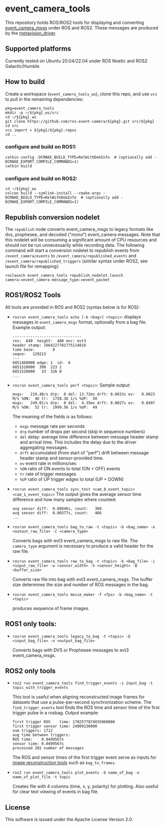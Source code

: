 # event_camera_tools

This repository holds ROS/ROS2 tools for displaying and converting
[event_camera_msgs](https://github.com/ros-event-camera/event_camera_msgs)
under ROS and ROS2. These messages are produced by the
[metavision_driver](https://github.com/ros-event-camera/metavision_ros_driver).

## Supported platforms

Currently tested on Ubuntu 20.04/22.04 under ROS Noetic and ROS2 Galactic/Humble.

## How to build
Create a workspace (``event_camera_tools_ws``), clone this repo, and use ``vcs``
to pull in the remaining dependencies:

```
pkg=event_camera_tools
mkdir -p ~/${pkg}_ws/src
cd ~/${pkg}_ws
git clone https://github.com/ros-event-camera/${pkg}.git src/${pkg}
cd src
vcs import < ${pkg}/${pkg}.repos
cd ..
```

### configure and build on ROS1:

```
catkin config -DCMAKE_BUILD_TYPE=RelWithDebInfo  # (optionally add -DCMAKE_EXPORT_COMPILE_COMMANDS=1)
catkin build
```

### configure and build on ROS2:

```
cd ~/${pkg}_ws
colcon build --symlink-install --cmake-args -DCMAKE_BUILD_TYPE=RelWithDebInfo  # (optionally add -DCMAKE_EXPORT_COMPILE_COMMANDS=1)
```

## Republish conversion nodelet

The ``republish`` node converts event_camera_msgs to legacy formats
like dvs, prophesee, and decoded ("mono") event_camera messages. Note
that this nodelet will be consuming a significant amount of CPU
resources and should not be run unnecessarily while recording data.
The following command will start a conversion nodelet to republish
events from ``/event_camera/events`` to
``/event_camera/republished_events`` and
``/event_camera/republished_triggers``
(similar syntax under ROS2, see launch file for remapping):
```
roslaunch event_camera_tools republish_nodelet.launch camera:=event_camera message_type:=event_packet
```

## ROS1/ROS2 Tools

All tools are provided in ROS and ROS2 (syntax below is for ROS):

- ``rosrun event_camera_tools echo [-b <bag>] <topic>``: displays messages in
  ``event_camera_msgs`` format, optionally from a bag file. Example output:
  ```
  -------------------------------
  res:  640  height:  480 enc: evt3
  header stamp: 1664227781775114816
  time base:        0
  seqno:   129213
  ---
  6851488000 edge: 1  id:  6
  6851510000  390  223 1
  6851520000   33  326 0
  ...
  ```
- ``rosrun event_camera_tools perf <topic>``:
  Sample output:
  ```
  msgs:   219.48/s drp:  0 del: 13.72ms drft: 0.0033s ev:   0.0823 M/s %ON:  46 tr:  1758.38 1/s %UP:  50
  msgs:   249.01/s drp:  0 del:  4.35ms drft: 0.0027s ev:   0.8497 M/s %ON:  52 tr:  1999.56 1/s %UP:  49
   ```
   The meaning of the fields is as follows:
   - ``msgs`` message rate per seconds
   - ``drp`` number of drops per second (skip in sequence numbers)
   - ``del`` delay: average time difference between message header
     stamp and arrival time. This includes the delay due to the driver
     aggregating messages.
   - ``drft`` accumulated (from start of "perf") drift between message
     header stamp and sensor-provided time.
   - ``ev`` event rate in millions/sec
   - ``%ON`` ratio of ON events to total (ON + OFF) events
   - ``tr`` rate of trigger messages
   - ``%UP`` ratio of UP trigger edges to total (UP + DOWN)
- ``rosrun event_camera_tools sync_test <cam_0_event_topic> <cam_1_event_topic>``
  The output gives the average sensor time difference and how many
  samples where counted:
  ```
  avg sensor diff:  0.00846s, count:   360
  avg sensor diff:  0.00377s, count:   466
  ...
  ```
- ``rosrun event_camera_tools bag_to_raw -t <topic> -b <bag_name> -o <outout_raw_file> -c <camera_type>``

  Converts bags with evt3 event_camera_msgs to raw file. The
  ``camera_type`` argument is necessary to produce a valid header for
  the raw file.
- ``rosrun event_camera_tools raw_to_bag -t <topic> -b <bag_file> -i <input_raw_file> -w <sensor_width> -h <sensor_height> -B <buffer_size>``

  Converts raw file into bag with evt3 event_camera_msgs. The buffer
  size determines the size and number of ROS messages in the bag.
- ``rosrun event_camera_tools movie_maker -f <fps> -b <bag_name> -t <topic>``

  produces sequence of frame images.
## ROS1 only tools:

- ``rosrun event_camera_tools legacy_to_bag -t <topic> -b <input_bag_file> -o <output_bag_file>``

  Converts bags with DVS or Prophesee messages to evt3 event_camera_msgs.


## ROS2 only tools

- ``ros2 run event_camera_tools find_trigger_events -i input_bag -t topic_with_trigger_events``

  This tool is useful when aligning reconstructed image frames for datasets that use a pulse-per-second synchronization scheme. The ``find_trigger_events`` tool finds the ROS time and sensor time of the first trigger pulse in a rosbag. Output example:
  ```
  first trigger ROS    time: 1702577874035860000
  first trigger sensor time: 24809136000
  num triggers: 1712
  avg time between triggers:
  ROS time:    0.0499567s
  sensor time: 0.0499567s
  processed 202 number of messages
  ```
  The ROS and sensor times of the first trigger event serve as inputs for [image reconstruction tools](https://github.com/berndpfrommer/simple_image_recon) such as ``bag_to_frames``.


- ``ros2 run event_camera_tools plot_events -b name_of_bag -o name_of_plot_file -t topic``

  Creates file with 4 columns (time, x, y, polarity) for plotting. Also useful for clear text viewing of events in bag file.

## License

This software is issued under the Apache License Version 2.0.

